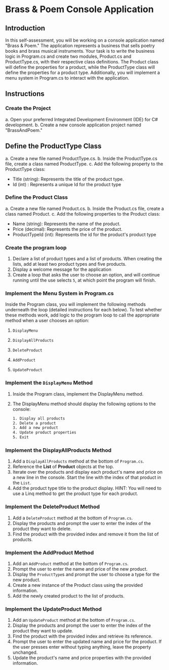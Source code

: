 # Brass & Poem Console Application

## Introduction

In this self-assessment, you will be working on a console application named "Brass & Poem." The application represents a business that sells poetry books and brass musical instruments. Your task is to write the business logic in Program.cs and create two modules, Product.cs and ProductType.cs, with their respective class definitions. The Product class will define the properties for a product, while the ProductType class will define the properties for a product type. Additionally, you will implement a menu system in Program.cs to interact with the application.

## Instructions

### Create the Project

a. Open your preferred Integrated Development Environment (IDE) for C# development.
b. Create a new console application project named "BrassAndPoem."

## Define the ProductType Class
a. Create a new file named ProductType.cs.
b. Inside the ProductType.cs file, create a class named ProductType.
c. Add the following property to the ProductType class:

* Title (string): Represents the title of the product type.
* Id (int) : Represents a unique Id for the product type

### Define the Product Class
a. Create a new file named Product.cs.
b. Inside the Product.cs file, create a class named Product.
c. Add the following properties to the Product class:
* Name (string): Represents the name of the product.
* Price (decimal): Represents the price of the product.
* ProductTypeId (int): Represents the id for the product's product type

### Create the program loop
1. Declare a list of product types and a list of products. When creating the lists, add at least two product types and five products.
1. Display a welcome message for the application
1. Create a loop that asks the user to choose an option, and will continue running until the use selects `5`, at which point the program will finish. 

### Implement the Menu System in Program.cs
Inside the Program class, you will implement the following methods underneath the loop (detailed instructions for each below). To test whether these methods work, add logic to the program loop to call the appropriate method when a user chooses an option:

1. `DisplayMenu`

1. `DisplayAllProducts`

1. `DeleteProduct`

1. `AddProduct`

1. `UpdateProduct`

### Implement the `DisplayMenu` Method

1. Inside the Program class, implement the DisplayMenu method.
1. The DisplayMenu method should display the following options to the console:

   ```sh
   1. Display all products
   2. Delete a product
   3. Add a new product
   4. Update product properties
   5. Exit
   ```

### Implement the DisplayAllProducts Method

1. Add a `DisplayAllProducts` method at the bottom of `Program.cs`.
1. Reference the **List** of **Product** objects at the top.
1. Iterate over the products and display each product's name and price on a new line in the console. Start the line with the index of that product in the `List`.
1. Add the product type title to the product display. HINT: You will need to use a Linq method to get the product type for each product. 

### Implement the DeleteProduct Method

1. Add a `DeleteProduct` method at the bottom of `Program.cs`.
1. Display the products and prompt the user to enter the index of the product they want to delete.
1. Find the product with the provided index and remove it from the list of products.

### Implement the AddProduct Method

1. Add an `AddProduct` method at the bottom of `Program.cs`.
1. Prompt the user to enter the name and price of the new product.
1. Display the `ProductType`s and prompt the user to choose a type for the new product. 
1. Create a new instance of the Product class using the provided information.
1. Add the newly created product to the list of products.

### Implement the UpdateProduct Method

1. Add an `UpdateProduct` method at the bottom of `Program.cs`.
1. Display the products and prompt the user to enter the index of the product they want to update.
1. Find the product with the provided index and retrieve its reference.
1. Prompt the user to enter the updated name and price for the product. If the user presses enter without typing anything, leave the property unchanged. 
1. Update the product's name and price properties with the provided information.
